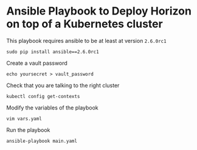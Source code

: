# Ansible Playbook to Deploy Horizon on top of a Kubernetes cluster

This playbook requires ansible to be at least at version `2.6.0rc1`

    sudo pip install ansible==2.6.0rc1

Create a vault password

    echo yoursecret > vault_password

Check that you are talking to the right cluster

    kubectl config get-contexts

Modify the variables of the playbook

    vim vars.yaml

Run the playbook

    ansible-playbook main.yaml


